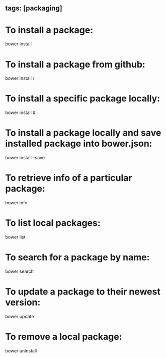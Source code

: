 tags: \[packaging\]
-------------------

To install a package:
=====================

bower install

To install a package from github:
=================================

bower install /

To install a specific package locally:
======================================

bower install \#

To install a package locally and save installed package into bower.json:
========================================================================

bower install –save

To retrieve info of a particular package:
=========================================

bower info

To list local packages:
=======================

bower list

To search for a package by name:
================================

bower search

To update a package to their newest version:
============================================

bower update

To remove a local package:
==========================

bower uninstall
